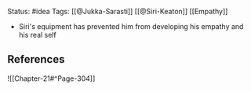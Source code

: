 Status: #idea
Tags: [[@Jukka-Sarasti]] [[@Siri-Keaton]] [[Empathy]]

* Siri's equipment has prevented him from developing his empathy and his real self

## References

![[Chapter-21#^Page-304]]